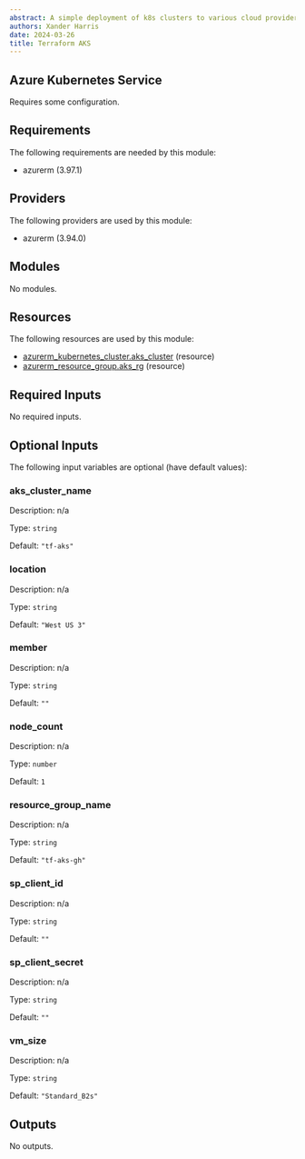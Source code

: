 ```yaml
---
abstract: A simple deployment of k8s clusters to various cloud providers.
authors: Xander Harris
date: 2024-03-26
title: Terraform AKS
---
```


## Azure Kubernetes Service

Requires some configuration.

<!-- markdownlint-disable -->
<!-- BEGIN_TF_DOCS -->
## Requirements

The following requirements are needed by this module:

- azurerm (3.97.1)

## Providers

The following providers are used by this module:

- azurerm (3.94.0)

## Modules

No modules.

## Resources

The following resources are used by this module:

- [azurerm_kubernetes_cluster.aks_cluster](https://registry.terraform.io/providers/hashicorp/azurerm/3.97.1/docs/resources/kubernetes_cluster) (resource)
- [azurerm_resource_group.aks_rg](https://registry.terraform.io/providers/hashicorp/azurerm/3.97.1/docs/resources/resource_group) (resource)

## Required Inputs

No required inputs.

## Optional Inputs

The following input variables are optional (have default values):

### aks_cluster_name

Description: n/a

Type: `string`

Default: `"tf-aks"`

### location

Description: n/a

Type: `string`

Default: `"West US 3"`

### member

Description: n/a

Type: `string`

Default: `""`

### node_count

Description: n/a

Type: `number`

Default: `1`

### resource_group_name

Description: n/a

Type: `string`

Default: `"tf-aks-gh"`

### sp_client_id

Description: n/a

Type: `string`

Default: `""`

### sp_client_secret

Description: n/a

Type: `string`

Default: `""`

### vm_size

Description: n/a

Type: `string`

Default: `"Standard_B2s"`

## Outputs

No outputs.
<!-- END_TF_DOCS -->
